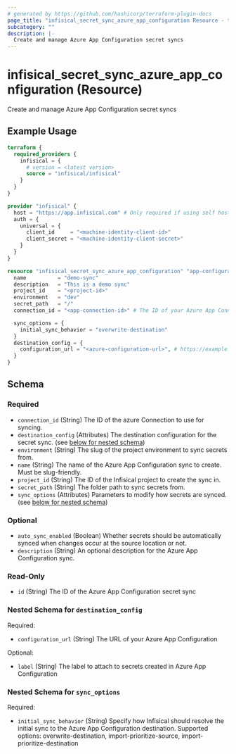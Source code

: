 ```yaml
---
# generated by https://github.com/hashicorp/terraform-plugin-docs
page_title: "infisical_secret_sync_azure_app_configuration Resource - terraform-provider-infisical"
subcategory: ""
description: |-
  Create and manage Azure App Configuration secret syncs
---
```


# infisical_secret_sync_azure_app_configuration (Resource)

Create and manage Azure App Configuration secret syncs

## Example Usage

```terraform
terraform {
  required_providers {
    infisical = {
      # version = <latest version>
      source = "infisical/infisical"
    }
  }
}

provider "infisical" {
  host = "https://app.infisical.com" # Only required if using self hosted instance of Infisical, default is https://app.infisical.com
  auth = {
    universal = {
      client_id     = "<machine-identity-client-id>"
      client_secret = "<machine-identity-client-secret>"
    }
  }
}

resource "infisical_secret_sync_azure_app_configuration" "app-configuration-demo" {
  name          = "demo-sync"
  description   = "This is a demo sync"
  project_id    = "<project-id>"
  environment   = "dev"
  secret_path   = "/"
  connection_id = "<app-connection-id>" # The ID of your Azure App Connection

  sync_options = {
    initial_sync_behavior = "overwrite-destination"
  }
  destination_config = {
    configuration_url = "<azure-configuration-url>", # https://example.azconfig.io
  }
}
```

<!-- schema generated by tfplugindocs -->
## Schema

### Required

- `connection_id` (String) The ID of the azure Connection to use for syncing.
- `destination_config` (Attributes) The destination configuration for the secret sync. (see [below for nested schema](#nestedatt--destination_config))
- `environment` (String) The slug of the project environment to sync secrets from.
- `name` (String) The name of the Azure App Configuration sync to create. Must be slug-friendly.
- `project_id` (String) The ID of the Infisical project to create the sync in.
- `secret_path` (String) The folder path to sync secrets from.
- `sync_options` (Attributes) Parameters to modify how secrets are synced. (see [below for nested schema](#nestedatt--sync_options))

### Optional

- `auto_sync_enabled` (Boolean) Whether secrets should be automatically synced when changes occur at the source location or not.
- `description` (String) An optional description for the Azure App Configuration sync.

### Read-Only

- `id` (String) The ID of the Azure App Configuration secret sync

<a id="nestedatt--destination_config"></a>
### Nested Schema for `destination_config`

Required:

- `configuration_url` (String) The URL of your Azure App Configuration

Optional:

- `label` (String) The label to attach to secrets created in Azure App Configuration


<a id="nestedatt--sync_options"></a>
### Nested Schema for `sync_options`

Required:

- `initial_sync_behavior` (String) Specify how Infisical should resolve the initial sync to the Azure App Configuration destination. Supported options: overwrite-destination, import-prioritize-source, import-prioritize-destination
